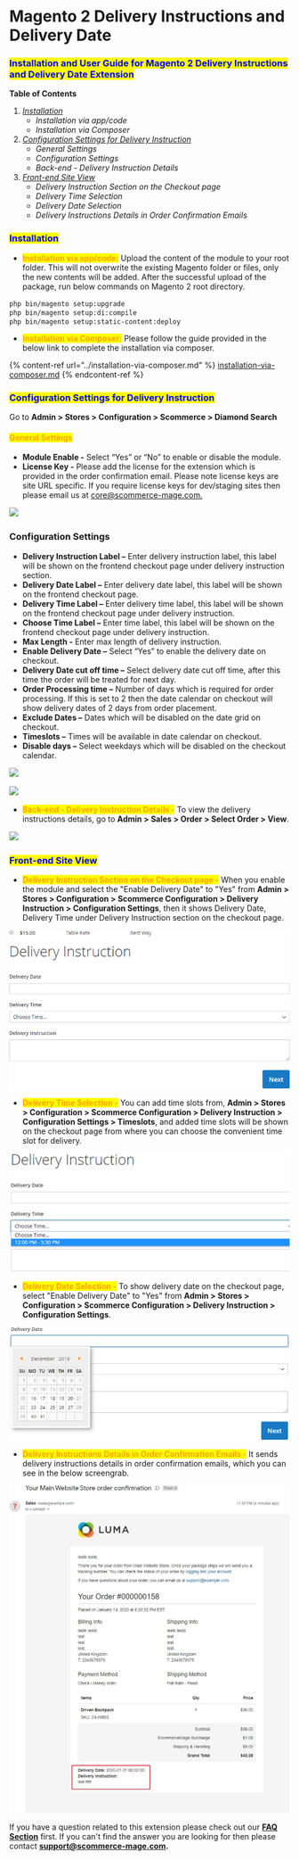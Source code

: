 # Magento 2 Delivery Instructions and Delivery Date

### <mark style="color:blue;">Installation and User Guide for Magento 2 Delivery Instructions and Delivery Date Extension</mark>

**Table of Contents**

1. [_Installation_ ](magento-2-delivery-instructions-and-delivery-date.md#\_bookmark0)
   * _Installation via app/code_&#x20;
   * _Installation via Composer_
2. [_Configuration Settings for Delivery Instruction_ ](magento-2-delivery-instructions-and-delivery-date.md#\_bookmark3)
   * _General Settings_&#x20;
   * _Configuration Settings_&#x20;
   * _Back-end - Delivery Instruction Details_&#x20;
3. [_Front-end Site View_ ](magento-2-delivery-instructions-and-delivery-date.md#\_bookmark7)
   * _Delivery Instruction Section on the Checkout page_&#x20;
   * _Delivery Time Selection_&#x20;
   * _Delivery Date Selection_&#x20;
   * _Delivery Instructions Details in Order Confirmation Emails_&#x20;

### <mark style="color:blue;">Installation</mark> <a href="#_bookmark0" id="_bookmark0"></a>

* <mark style="color:orange;">**Installation via app/code:**</mark> Upload the content of the module to your root folder. This will not overwrite the existing Magento folder or files, only the new contents will be added. After the successful upload of the package, run below commands on Magento 2 root directory.

```
php bin/magento setup:upgrade
php bin/magento setup:di:compile
php bin/magento setup:static-content:deploy
```

* <mark style="color:orange;">**Installation via Composer:**</mark> Please follow the guide provided in the below link to complete the installation via composer.

{% content-ref url="../installation-via-composer.md" %}
[installation-via-composer.md](../installation-via-composer.md)
{% endcontent-ref %}

### <mark style="color:blue;">Configuration Settings for Delivery Instruction</mark> <a href="#_bookmark3" id="_bookmark3"></a>

Go to **Admin > Stores > Configuration > Scommerce  > Diamond Search**

#### <mark style="color:orange;">General Settings</mark> <a href="#_bookmark4" id="_bookmark4"></a>

* **Module Enable -** Select “Yes” or “No” to enable or disable the module.
* **License Key -** Please add the license for the extension which is provided in the order confirmation email. Please note license keys are site URL specific. If you require license keys for dev/staging sites then please email us at [core@scommerce-mage.com.](mailto:core@scommerce-mage.com)

![](../../.gitbook/assets/delivery\_general.jpg)

### Configuration Settings <a href="#_bookmark5" id="_bookmark5"></a>

* **Delivery Instruction Label –** Enter delivery instruction label, this label will be shown on the frontend checkout page under delivery instruction section.
* **Delivery Date Label –** Enter delivery date label, this label will be shown on the frontend checkout page.
* **Delivery Time Label –** Enter delivery time label, this label will be shown on the frontend checkout page under delivery instruction.
* **Choose Time Label –** Enter time label, this label will be shown on the frontend checkout page under delivery instruction.
* **Max Length -** Enter max length of delivery instruction.
* **Enable Delivery Date –** Select “Yes” to enable the delivery date on checkout.
* **Delivery Date cut off time –** Select delivery date cut off time, after this time the order will be treated for next day.
* **Order Processing time –** Number of days which is required for order processing. If this is set to 2 then the date calendar on checkout will show delivery dates of 2 days from order placement.
* **Exclude Dates –** Dates which will be disabled on the date grid on checkout.
* **Timeslots –** Times will be available in date calendar on checkout.
* **Disable days –** Select weekdays which will be disabled on the checkout calendar.

![](../../.gitbook/assets/deliver\_config1.jpg)

![](../../.gitbook/assets/deliver\_config2.jpg)

* <mark style="color:orange;">**Back-end - Delivery Instruction Details -**</mark> To view the delivery instructions details, go to **Admin > Sales > Order > Select Order > View**.

![](../../.gitbook/assets/delivery\_payment.jpg)

### <mark style="color:blue;">Front-end Site View</mark> <a href="#_bookmark7" id="_bookmark7"></a>

* <mark style="color:orange;">**Delivery Instruction Section on the Checkout page -**</mark> When you enable the module and select the "Enable Delivery Date" to "Yes" from **Admin > Stores > Configuration > Scommerce Configuration > Delivery Instruction > Configuration Settings**, then it shows Delivery Date, Delivery Time under Delivery Instruction section on the checkout page.

![Untitled (2)](<../../.gitbook/assets/4 (34)>)

* <mark style="color:orange;">**Delivery Time Selection -**</mark> You can add time slots from, **Admin > Stores > Configuration > Scommerce Configuration > Delivery Instruction > Configuration Settings > Timeslots**, and added time slots will be shown on the checkout page from where you can choose the convenient time slot for delivery.

![](<../../.gitbook/assets/5 (24)>)

* <mark style="color:orange;">**Delivery Date Selection -**</mark> To show delivery date on the checkout page, select "Enable Delivery Date" to "Yes" from **Admin > Stores > Configuration > Scommerce Configuration > Delivery Instruction > Configuration Settings**.

![](<../../.gitbook/assets/6 (45)>)

* <mark style="color:orange;">**Delivery Instructions Details in Order Confirmation Emails -**</mark> It sends delivery instructions details in order confirmation emails, which you can see in the below screengrab.

![](<../../.gitbook/assets/7 (37)>)

If you have a question related to this extension please check out our [**FAQ Section**](https://www.scommerce-mage.com/magento-2-delivery-date-and-instructions.html#faq') first. If you can't find the answer you are looking for then please contact [**support@scommerce-mage.com**](mailto:core@scommerce-mage.com)**.**
